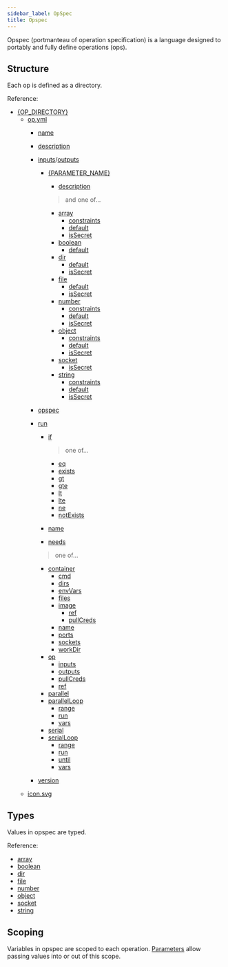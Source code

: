 ```yaml
---
sidebar_label: OpSpec
title: Opspec
---
```

Opspec (portmanteau of operation specification) is a language designed to portably and fully define operations (ops).

## Structure
Each op is defined as a directory.

Reference:
- [\{OP_DIRECTORY}](op-directory/index.md)
    - [op.yml](op-directory/index.md#opyml)
        - [name](op-directory/op/index.md#name)
        - [description](op-directory/op/index.md#description)
        - [inputs](op-directory/op/index.md#inputs)/[outputs](op-directory/op/index.md#outputs)
            - [\{PARAMETER_NAME}](op-directory/op/parameter/index.md)
                - [description](op-directory/op/parameter/index.md#description)
                
                > and one of...
                - [array](op-directory/op/parameter/array.md)
                    - [constraints](op-directory/op/parameter/array.md#constraints)
                    - [default](op-directory/op/parameter/array.md#default)
                    - [isSecret](op-directory/op/parameter/array.md#issecret)
                - [boolean](op-directory/op/parameter/boolean.md)
                    - [default](op-directory/op/parameter/boolean.md#default)
                - [dir](op-directory/op/parameter/dir.md)
                    - [default](op-directory/op/parameter/dir.md#default)
                    - [isSecret](op-directory/op/parameter/dir.md#issecret)
                - [file](op-directory/op/parameter/file.md)
                    - [default](op-directory/op/parameter/file.md#default)
                    - [isSecret](op-directory/op/parameter/file.md#issecret)
                - [number](op-directory/op/parameter/number.md)
                    - [constraints](op-directory/op/parameter/number.md#constraints)
                    - [default](op-directory/op/parameter/number.md#default)
                    - [isSecret](op-directory/op/parameter/number.md#issecret)
                - [object](op-directory/op/parameter/object.md)
                    - [constraints](op-directory/op/parameter/object.md#constraints)
                    - [default](op-directory/op/parameter/object.md#default)
                    - [isSecret](op-directory/op/parameter/object.md#issecret)
                - [socket](op-directory/op/parameter/socket.md)
                    - [isSecret](op-directory/op/parameter/socket.md#issecret)
                - [string](op-directory/op/parameter/string.md)
                    - [constraints](op-directory/op/parameter/string.md#constraints)
                    - [default](op-directory/op/parameter/string.md#default)
                    - [isSecret](op-directory/op/parameter/string.md#issecret)
        - [opspec](op-directory/op/index.md#opspec)
        - [run](op-directory/op/index.md#run)
            - [if](op-directory/op/call/index.md#if)
                > one of...

                - [eq](op-directory/op/call/predicate.md#eq)
                - [exists](op-directory/op/call/predicate.md#exists)
                - [gt](op-directory/op/call/predicate.md#gt)
                - [gte](op-directory/op/call/predicate.md#gte)
                - [lt](op-directory/op/call/predicate.md#lt)
                - [lte](op-directory/op/call/predicate.md#lte)
                - [ne](op-directory/op/call/predicate.md#ne)
                - [notExists](op-directory/op/call/predicate.md#notExists)
            - [name](op-directory/op/call/index.md#name)
            - [needs](op-directory/op/call/index.md#needs)
            > one of...

            - [container](op-directory/op/call/container/index.md)
                - [cmd](op-directory/op/call/container/index.md#cmd)
                - [dirs](op-directory/op/call/container/index.md#dirs)
                - [envVars](op-directory/op/call/container/index.md#envvars)
                - [files](op-directory/op/call/container/index.md#files)
                - [image](op-directory/op/call/container/image.md)
                    - [ref](op-directory/op/call/container/image.md#ref)
                    - [pullCreds](op-directory/op/call/container/image.md#pullcreds)
                - [name](op-directory/op/call/container/index.md#name)
                - [ports](op-directory/op/call/container/index.md#ports)
                - [sockets](op-directory/op/call/container/index.md#sockets)
                - [workDir](op-directory/op/call/container/index.md#workdir)
            - [op](op-directory/op/call/op.md)
                - [inputs](op-directory/op/call/op.md#inputs)
                - [outputs](op-directory/op/call/op.md#outputs)
                - [pullCreds](op-directory/op/call/op.md#pullcreds)
                - [ref](op-directory/op/call/op.md#ref)
            - [parallel](op-directory/op/call/index.md#parallel)
            - [parallelLoop](op-directory/op/call/parallel-loop.md)
                - [range](op-directory/op/call/parallel-loop.md#range)
                - [run](op-directory/op/call/parallel-loop.md#run)
                - [vars](op-directory/op/call/parallel-loop.md#vars)
            - [serial](op-directory/op/call/index.md#serial)
            - [serialLoop](op-directory/op/call/serial-loop.md)
                - [range](op-directory/op/call/serial-loop.md#range)
                - [run](op-directory/op/call/serial-loop.md#run)
                - [until](op-directory/op/call/serial-loop.md#until)
                - [vars](op-directory/op/call/serial-loop.md#vars)
        - [version](op-directory/op/index.md#version)
    - [icon.svg](op-directory/index.md#iconsvg)

## Types
Values in opspec are typed.

Reference:
- [array](types/array.md)
- [boolean](types/boolean.md)
- [dir](types/dir.md)
- [file](types/file.md)
- [number](types/number.md)
- [object](types/object.md)
- [socket](types/socket.md)
- [string](types/string.md)

## Scoping
Variables in opspec are scoped to each operation. [Parameters](op-directory/op/parameter/index.md) allow passing values into or out of this scope.
